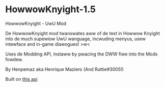 # HowwowKnyight-1.5
HowwowKnyight - UwU Mod

De HowwowKnyight mod twanswates aww of de text in Howwow Knyight into de much supewiow UwU wanguage, incwuding menyus, usew intewface and in-game diawogues! >w<

Uses de Modding API, instaww by pwacing the DWW fiwe into the Mods fowdew.

By Henpemaz aka Henrique Maziero (And Ruttie#3005!)

Built on [this api](https://github.com/hk-modding/api/actions/runs/998921662)
